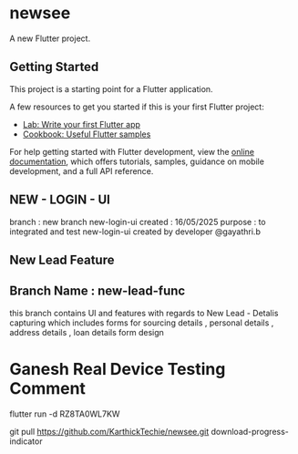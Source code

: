 # newsee

A new Flutter project.

## Getting Started

This project is a starting point for a Flutter application.

A few resources to get you started if this is your first Flutter project:

- [Lab: Write your first Flutter app](https://docs.flutter.dev/get-started/codelab)
- [Cookbook: Useful Flutter samples](https://docs.flutter.dev/cookbook)

For help getting started with Flutter development, view the
[online documentation](https://docs.flutter.dev/), which offers tutorials,
samples, guidance on mobile development, and a full API reference.

## NEW - LOGIN - UI

branch : new branch new-login-ui
created : 16/05/2025
purpose : to integrated and test new-login-ui created by developer @gayathri.b
## New Lead Feature

## Branch Name : new-lead-func

this branch contains UI and features with regards to New Lead - Detalis capturing
which includes forms for sourcing details , personal details , address details , loan details form design

# Ganesh Real Device Testing Comment
flutter run -d RZ8TA0WL7KW


git pull https://github.com/KarthickTechie/newsee.git download-progress-indicator